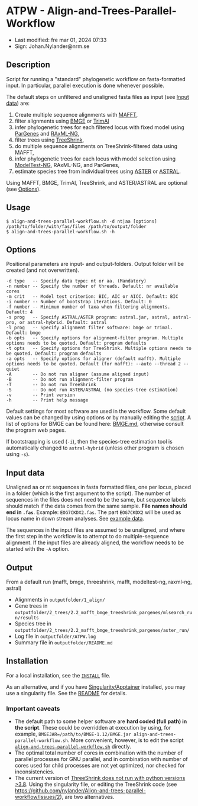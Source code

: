 # ATPW - Align-and-Trees-Parallel-Workflow

- Last modified: fre mar 01, 2024  07:33
- Sign: Johan.Nylander\@nrm.se

## Description

Script for running a "standard" phylogenetic workflow on fasta-formatted input.
In particular, parallel execution is done whenever possible.

The default steps on unfiltered and unaligned fasta files as input (see [Input
data](#input-data)) are:

1. Create multiple sequence alignments with
   [MAFFT](https://mafft.cbrc.jp/alignment/software/),
2. filter alignments using
   [BMGE](https://bmcecolevol.biomedcentral.com/articles/10.1186/1471-2148-10-210)
   or [TrimAl](https://github.com/inab/trimal)
3. infer phylogenetic trees for each filtered locus with fixed model using
   [ParGenes](https://github.com/BenoitMorel/ParGenes) and
   [RAxML-NG](https://github.com/amkozlov/raxml-ng),
4. filter trees using [TreeShrink](https://github.com/uym2/TreeShrink),
5. do multiple sequence alignments on TreeShrink-filtered data using MAFFT,
6. infer phylogenetic trees for each locus with model selection using
   [ModelTest-NG](https://github.com/ddarriba/modeltest), RAxML-NG, and
   ParGenes,
7. estimate species tree from individual trees using
   [ASTER](https://github.com/chaoszhang/ASTER) or
   [ASTRAL](https://github.com/smirarab/ASTRAL).

Using MAFFT, BMGE, TrimAl, TreeShrink, and ASTER/ASTRAL are optional (see
[Options](#options)).

## Usage

    $ align-and-trees-parallel-workflow.sh -d nt|aa [options] /path/to/folder/with/fas/files /path/to/output/folder
    $ align-and-trees-parallel-workflow.sh -h

## Options

Positional parameters are input- and output-folders. Output folder will be created (and not overwritten).

    -d type   -- Specify data type: nt or aa. (Mandatory)
    -n number -- Specify the number of threads. Default: nr available cores
    -m crit   -- Model test criterion: BIC, AIC or AICC. Default: BIC
    -i number -- Number of bootstrap iterations. Default: 0
    -f number -- Minimum number of taxa when filtering alignments. Default: 4
    -s prog   -- Specify ASTRAL/ASTER program: astral.jar, astral, astral-pro, or astral-hybrid. Default: astral
    -l prog   -- Specify alignment filter software: bmge or trimal. Default: bmge
    -b opts   -- Specify options for alignment-filter program. Multiple options needs to be quoted. Default: program defaults
    -t opts   -- Specify options for TreeShrink. Multiple options needs to be quoted. Default: program defaults
    -a opts   -- Specify options for aligner (default mafft). Multiple options needs to be quoted. Default (for mafft): --auto --thread 2 --quiet
    -A        -- Do not run aligner (assume aligned input)
    -B        -- Do not run alignment-filter program
    -T        -- Do not run TreeShrink
    -S        -- Do not run ASTER/ASTRAL (no species-tree estimation)
    -v        -- Print version
    -h        -- Print help message

Default settings for most software are used in the workflow. Some default
values can be changed by using options or by manually editing the
[script](src/align-and-trees-parallel-workflow.sh). A list of options for BMGE
can be found here: [BMGE.md](doc/BMGE.md), otherwise consult the program web
pages.

If bootstrapping is used (`-i`), then the species-tree estimation tool is
automatically changed to `astral-hybrid` (unless other program is chosen using
`-s`).

## Input data

Unaligned aa or nt sequences in fasta formatted files, one per locus, placed in
a folder (which is the first argument to the script). The number of sequences
in the files does not need to be the same, but sequence labels should match if
the data comes from the same sample.  **File names should end in `.fas`**.
Example: `EOG7CKDX2.fas`.  The part `EOG7CKDX2` will be used as locus name in
down stream analyses. See [example data](data).

The sequences in the input files are assumed to be unaligned, and where the
first step in the workflow is to attempt to do multiple-sequence alignment.  If
the input files are already aligned, the workflow needs to be started with the
`-A` option.

## Output

From a default run (mafft, bmge, threeshrink, mafft, modeltest-ng, raxml-ng,
astral)

- Alignments in `outputfolder/1_align/`
- Gene trees in
  `outputfolder/2_trees/2.2_mafft_bmge_treeshrink_pargenes/mlsearch_run/results`
- Species tree in
  `outputfolder/2_trees/2.2_mafft_bmge_treeshrink_pargenes/aster_run/` 
- Log file in `outputfolder/ATPW.log`
- Summary file in `outputfolder/README.md`

## Installation

For a local installation, see the [`INSTALL`](INSTALL) file.

As an alternative, and if you have
[Singularity/Apptainer](https://apptainer.org) installed, you may use a
singularity file. See the [README](singularity/README.md) for details.

### Important caveats

* The default path to some helper software are **hard coded (full path) in the
  script**. These could be overridden at execution by using, for example,
  `BMGEJAR=/path/to/BMGE-1.12/BMGE.jar align-and-trees-parallel-workflow.sh`.
  More convenient, however, is to edit the script
  [`align-and-trees-parallel-workflow.sh`](src/align-and-trees-parallel-workflow.sh)
  directly.
* The optimal total number of cores in combination with the number of parallel
  processes for GNU parallel, and in combination with number of cores used for
  child processes are not yet optimized, nor checked for inconsistencies.
* The current version of [ThreeShrink does not run with python versions
  \>3.8](https://github.com/uym2/TreeShrink/issues/33). Using the singularity
  file, or editing the TreeShrink code (see
  <https://github.com/nylander/Align-and-trees-parallel-workflow/issues/2>),
  are two alternatives.
